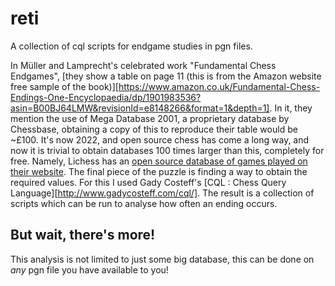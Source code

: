 # reti
A collection of cql scripts for endgame studies in pgn files.

In Müller and Lamprecht's celebrated work "Fundamental Chess Endgames", [they show a table on page 11 (this is from the Amazon website free sample of the book)][https://www.amazon.co.uk/Fundamental-Chess-Endings-One-Encyclopaedia/dp/1901983536?asin=B00BJ64LMW&revisionId=e8148266&format=1&depth=1]. In it, they mention the use of Mega Database 2001, a proprietary database by Chessbase, obtaining a copy of this to reproduce their table would be ~£100. It's now 2022, and open source chess has come a long way, and now it is trivial to obtain databases 100 times larger than this, completely for free. Namely, Lichess has an [open source database of games played on their website](https://database.lichess.org/#standard_games). The final piece of the puzzle is finding a way to obtain the required values. For this I used Gady Costeff's [CQL : Chess Query Language][http://www.gadycosteff.com/cql/]. The result is a collection of scripts which can be run to analyse how often an ending occurs.

## But wait, there's more!

This analysis is not limited to just some big database, this can be done on _any_ pgn file you have available to you!


